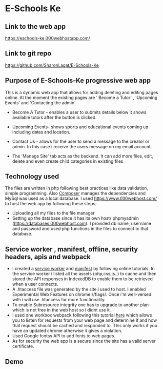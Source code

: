 # E-Schools Ke
## Link to the web app 
https://eschools-ke.000webhostapp.com/
## Link to git repo
https://github.com/SharonLagat/E-Schools-Ke
## Purpose of E-Schools-Ke progressive web app
This is a dynamic web app that allows for adding deleting and editing pages online. At the moment the existing pages are ' Become a Tutor' , 'Upcoming Events' and 'Contacting the admin'. 
- Become A Tutor - enables a user to submits details below it shows available tutors after the button is clicked.
- Upcoming Events- shows sports and educational events coming up including dates and location.
- Contact Us - allows for the user to send a message to the creator or admin. In this case i receive the users message on my email account.

- The 'Manage Site' tab acts as the backend. It can add more files, edit, delete and even create child categories in existing files

## Technology used
The files are written in php following best practices like data validation, simple programming. Also [Composer](https://getcomposer.org/) manages the dependencies and MySql was used as a local database.
I used https://www.000webhost.com/ to host the web app by following these steps;
   - Uploading all my files to the file manager
   - Setting up the database since it has its own host/ phpmyadmin (https://databases.000webhost.com). I provided db name, username and      password and used php functions in the files to connect to that database.
 

## Service worker , manifest, offline, security headers, apis and webpack 
- I created a [service worker](https://github.com/SharonLagat/E-Schools-Ke/blob/master/sw.js) and [manifest](https://github.com/SharonLagat/E-Schools-Ke/blob/master/manifest.json/) by following online tutorials. In the service worker i listed all the assets (php,css,js..) to cache and then stored the API responses in IndexedDB to enable them to be retrieved when a user connects.
- A .htaccess file was generated by the site i used to host. I enabled Experimental Web Features on chrome://flags/. Once i'm well-versed with i will use .htaccess for more functionality.
- To enable Subresource integrity one has to upgrade to another plan which is not free in the web host so i didnt use it.
- I used one workbox webpack following this tutorial [here](https://developers.google.com/web/tools/workbox/guides/get-started/) which allows you to listen for requests from your web page and determine if and how that request should be cached and responded to. This only works if you have an updated chrome otherwise it gives a violation.
- Used Google fontss API to add fonts to web pages.
- As for security the web app is a secure since the site has a valid server certificate.


## Demo












